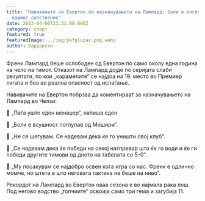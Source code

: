 ```yaml
---
title: "Навивачите на Евертон по назначувањето на Лампард: Боли е поглупав од
  нашиот сопственик"
date: 2023-04-06T23:31:00.680Z
category: спорт
featured: true
featuredImage: ../img/pkfglupav.png.webp
author: Вардарски
---
```


Френк Лампард беше ослободен од Евертон по само околу една година на чело на тимот. Отказот на Лампард дојде по серијата слаби резултати, по кои „карамелите“ се најдоа на 19. место во Премиер лигата и беа во реална опасност од испаѓање.

Навивачите на Евертон побрзаа да коментираат за назначувањето на Лампард во Челзи:

💭 „Паѓа уште еден менаџер“, напиша еден

💭 „Боли е всушност поглупав од Мошири“.

💭 „Не се шегувам. Се надевам дека ќе го уништи овој клуб“.

💭 „Се надевам дека ќе победи на секој натпревар што ќе го води и ќе ги победи другите тимови од дното на табелата со 5-0“.

💭 „Му посакувам се најдобро освен кога игра со нас. Френк е одлично момче, но штета е што неговата тактика не беше на ниво“.

Рекордот на Лампард во Евертон оваа сезона е во најмала рака лош. Под негово водство „топчиите“ освоија само три гема и загубија 11.

